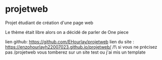 # projetweb
Projet étudiant de création d'une page web

Le thème était libre alors on a décidé de parler de One piece 

lien github: https://github.com/EHourlay/projetweb
lien du site : https://enzohourlayh22007023.github.io/projetweb/
/!\ si vous ne  précisez pas /projetweb vous tomberez sur un site test ou j'ai mis un template 
